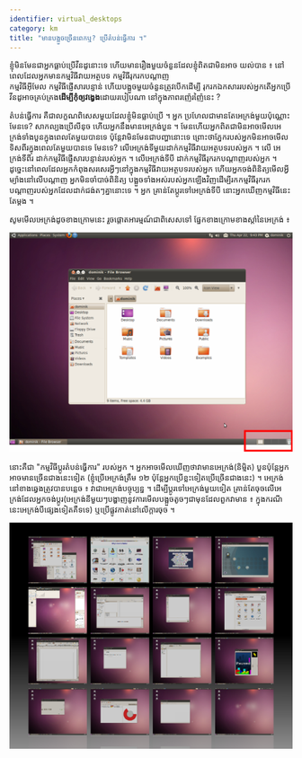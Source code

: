```yaml
---
identifier: virtual_desktops
category: km
title: "មាន​បង្អួច​ច្រើន​ពេក​ឬ​? ​ប្រើតំបន់​ធ្វើ​ការ​ ។"
---
```


ខ្ញុំ​មិន​មែន​ជា​អ្នក​​​ធ្លាប់​​ប្រើ​វីនដូនោះ​ទេ ហើយ​មាន​រឿង​មួយ​ចំនួន​ដែល​ខ្ញុំ​ពិត​ជា​មិន​អាច​ 
យល់​បាន​ ៖ នៅ​ពេល​ដែល​អ្នក​មានកម្មវិធី​វាយ​អត្ថបទ​ កម្មវិធី​រុករក​បណ្តាញ  
កម្មវិធី​អ៊ីមែល កម្មវិធី​ផ្ញើសារ​បន្ទាន់​ ហើយ​បង្អួច​​​​មួយ​ចំនួនត្រូវ​​បើក​ដើម្បី​ 
រុក​រក​ឯកសារ​របស់​អ្នក​ តើ​អ្នក​ប្រើ​វីន​ដូ​អាច​គ្រប់​គ្រង​<b>​ដើម្បី​កុំ​ឲ្យ​វង្វេង</b>ដោយ​របៀប​ណា 
នៅ​ក្នុងភាព​រញ៉េរញ៉ៃ​នេះ​ ?

តំបន់​ធ្វើ​​ការ​ គឺ​ជា​លក្ខណ​ពិសេស​មួយ​ដែល​ខ្ញុំ​មិន​ធ្លាប់​​ប្រើ​ ។ អ្នក​ 
ប្រហែល​ជា​មាន​តែ​អេក្រង់​មួយ​ប៉ុណ្ណោះ មែន​ទេ? សាក​ល្បង​ប្រើ​លីនុច​ ហើយ​អ្នក​នឹង​មាន​អេក្រង់​បួន​ ។ 
មែន​ហើយ​ អ្នក​ពិត​ជា​មិន​អាច​មើល​អេក្រង់​​ទាំង​បួន​​ក្នុង​ពេល​តែ​មួយបា​ន​ទេ​ ប៉ុន្តែ​​វា​មិនមែន​ជា​បញ្ហា​នោះ​ទេ 
ព្រោះ​ថា​​ភ្នែក​របស់​អ្នក​មិន​អាច​មើល​ទិស​ពីរ​ក្នុង​ពេល​តែ​មួយ​បាន​ទេ​ 
មែន​ទេ​? លើ​អេក្រង់​ទី​មួយ​ ដាក់​កម្មវិធី​វាយ​អត្ថបទ​របស់​អ្នក​ ។ លើ​ 
អេក្រង់​ទីពីរ​ ដាក់​កម្មវិធី​ផ្ញើ​សារ​បន្ទាន់​របស់​អ្នក ។ លើ​អេក្រង់​ទី​បី​ ដាក់​កម្មវិធី​រុក​រក​បណ្តាញ​របស់​អ្នក​ ។ 
ដូច្នេះ​នៅ​ពេល​ដែល​អ្នក​កំពុង​សរសេរ​អ្វី​ៗ​នៅ​ក្នុង​កម្មវិធី​វាយ​អត្ថបទ​របស់​អ្នក​ ហើយ​អ្នក​ចង់​ 
ពិនិត្យ​មើល​អ្វី​ម្យ៉ាង​នៅ​លើ​បណ្តាញ​ អ្នក​មិន​ចាំ​បាច់ពិនិត្យ​​​ 
បង្អួច​​ទាំង​អស់​របស់​អ្នក​ឡើង​វិញ​ ដើម្បី​រក​កម្មវិធី​រុក​រក​បណ្ដាញ​របស់​អ្នក​ដែល​​​ដាក់​ជង់​ត​ៗ​គ្នា​នោះ​​ទេ​ ។ អ្នក​ 
គ្រាន់​តែ​ប្តូរ​ទៅ​អេក្រង់​ទី​បី នោះ​អ្នក​ឃើញ​កម្មវិធី​នេះ​តែ​ម្តង​ ។

​សូម​មើល​អេក្រង់ដូច​ខាង​ក្រោម​នេះ រួច​ផ្តោត​អារម្មណ៍ជា​ពិសេស​​ទៅ 
ផ្នែក​ខាង​ក្រោម​ ​ខាង​ស្តាំ​នៃ​អេក្រង់​ ៖

<img src="/img/workspaces.png" border="0"/>

នោះ​គឺ​ជា​ "កម្មវិធី​ប្តូរ​តំបន់​ធ្វើ​ការ" របស់​អ្នក​ ។ អ្នក​អាច​មើល​ឃើញ​ថា​វា​មាន​អេក្រង់​(និម្មិត​) 
បួន​ ប៉ុន្តែ​អ្នក​អាច​មាន​ច្រើន​ជាង​នេះ​ទៀត  (ខ្ញុំ​ប្រើ​អេក្រង់​ត្រឹម​ ១២ ប៉ុន្តែ​អ្នក​ 
ប្រើ​ខ្លះ​ទៀត​ប្រើ​ច្រើន​ជាង​នេះ​) ។ អេក្រង់​នៅ​ខាង​ឆ្វេង​ត្រូវ​បាន​បន្លេច​ ៖ វា​ជា​ 
អេក្រង់​​បច្ចុប្បន្ន ។ ដើម្បី​ប្តូរ​ទៅ​អេក្រង់​មួយ​ទៀត​ គ្រាន់​តែ​ចុច​លើ​អេក្រង់​ដែល​អ្នក​ចង់ប្តូរ​ 
(អេក្រង់​នីមួយ​ៗ​​​បង្ហាញ​នូវ​ការ​មើល​​បង្អួច​តូចៗ​ជា​មុន​​​ដែល​​ពួក​វា​​មា​ន ៖ 
ក្នុង​ករណី​នេះ​ អេក្រង់​បី​ផ្សេង​ទៀត​គឺ​ទទេ) ឬ​ប្រើ​ផ្លូវ​កាត់​នៅ​លើ​ក្តារ​ចុច​ ។

<img src="/img/workspaces_full.png" border="0"/>




